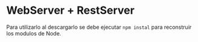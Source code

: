# WebServer + RestServer

Para utilizarlo al descargarlo se debe ejecutar ```npm instal``` para reconstruir los modulos de Node.